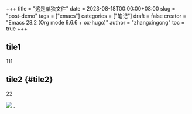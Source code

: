 +++
title = "这是单独文件"
date = 2023-08-18T00:00:00+08:00
slug = "post-demo"
tags = ["emacs"]
categories = ["笔记"]
draft = false
creator = "Emacs 28.2 (Org mode 9.6.6 + ox-hugo)"
author = "zhangxingong"
toc = true
+++

## tile1

111


## tile2 {#tile2}

22

![](/img/16-48-22_5_screenshot.png)
.
